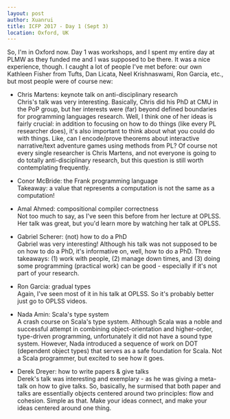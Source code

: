 ```yaml
---
layout: post
author: Xuanrui
title: ICFP 2017 - Day 1 (Sept 3)
location: Oxford, UK
---
```


So, I'm in Oxford now. Day 1 was workshops, and I spent my entire day at PLMW as 
they funded me and I was supposed to be there. It was a nice experience, though. I 
caught a lot of people I've met before: our own Kathleen Fisher from Tufts, Dan Licata, 
Neel Krishnaswami, Ron Garcia, etc., but most people were of course new:

* Chris Martens: keynote talk on anti-disciplinary research  
Chris's talk was very interesting. Basically, Chris did his PhD at CMU in the PoP group, but 
her interests were (far) beyond defined boundaries for programming languages research. Well, 
I think one of her ideas is fairly crucial: in addition to focusing on how to do things (like 
every PL researcher does), it's also important to think about what you could do with things. Like, 
can I encode/prove theorems about interactive narrative/text adventure games using methods from 
PL? Of course not every single researcher is Chris Martens, and not everyone is going to do totally 
anti-disciplinary research, but this question is still worth contemplating frequently.  

* Conor McBride: the Frank programming language  
Takeaway: a value that represents a computation is not the same as a computation!

* Amal Ahmed: compositional compiler correctness  
Not too much to say, as I've seen this before from her lecture at OPLSS. Her talk was great, but you'd 
learn more by watching her talk at OPLSS.  

* Gabriel Scherer: (not) how to do a PhD  
Gabriel was very interesting! Although his talk was not supposed to be on how to do a PhD, it's informative 
on, well, how to do a PhD. Three takeaways: (1) work with people, (2) manage down times, and (3) doing some 
programming (practical work) can be good - especially if it's not part of your research.

* Ron Garcia: gradual types  
Again, I've seen most of it in his talk at OPLSS. So it's probably better just go to OPLSS videos.

* Nada Amin: Scala's type system  
A crash course on Scala's type system. Although Scala was a noble and successful attempt in combining 
object-orientation and higher-order, type-driven programming, unfortunately it did not have a sound type 
system. However, Nada introduced a sequence of work on DOT (dependent object types) that serves as a safe 
foundation for Scala. Not a Scala programmer, but excited to see how it goes.

* Derek Dreyer: how to write papers & give talks  
Derek's talk was interesting and exemplary - as he was giving a meta-talk on how to give talks. So, basically, 
he surmised that both paper and talks are essentially objects centered around two principles: flow and cohesion. 
Simple as that. Make your ideas connect, and make your ideas centered around one thing.
